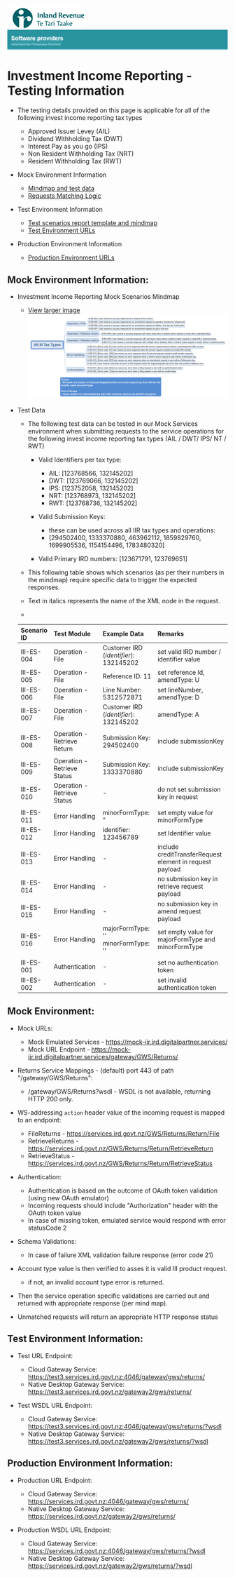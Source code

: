 ![IRD logo](../../Images/IRlogo.gif)
![Software Dev](../../Images/SoftwareDev.png)

# Investment Income Reporting - Testing Information

- The testing details provided on this page is applicable for all of the following invest income reporting tax types
	- Approved Issuer Levey (AIL)
	- Dividend Withholding Tax (DWT)
	- Interest Pay as you go (IPS)
	- Non Resident Withholding Tax (NRT) 
	- Resident Withholding Tax (RWT)

- Mock Environment Information
	- [Mindmap and test data](#mock-environment-information)
	- [Requests Matching Logic](#mock-environment-requests-matching-logic)
	
- Test Environment Information
	- [Test scenarios report template and mindmap](#test-environment-information)
	- [Test Environment URLs](#test-urls)

- Production Environment Information
	- [Production Environment URLs](#production-environment-information)
	
	
Mock Environment Information:
-----------------

- Investment Income Reporting Mock Scenarios Mindmap
	
	- [View larger image](images/IIR_Mock_Scenarios_Mindmap.png)
	![Mock Scenarios](images/IIR_Mock_Scenarios_Mindmap.png)

- Test Data
	- The following test data can be tested in our Mock Services environment when submitting requests to the service operations for the following invest income reporting tax types (AIL / DWT/ IPS/ NT / RWT)
	
		- Valid Identifiers per tax type:
			- AIL: 	[123768566, 132145202]
			- DWT:	[123769066, 132145202]
			- IPS: 	[123752058, 132145202]
			- NRT: 	[123768973, 132145202]
			- RWT: [123768736, 132145202]

		- Valid Submission Keys:
			- these can be used across all IIR tax types and operations:
			- [294502400, 1333370880, 463962112, 1859829760, 1699905536, 1154154496, 1783480320]
			
		- Valid Primary IRD numbers: [123671791, 123769651] 
		
	- This following table shows which scenarios (as per their numbers in the mindmap) require specific data to trigger the expected responses.
	- Text in italics represents the name of the XML node in the request.
	-
	
	Scenario ID | Test Module | Example Data | Remarks
	--- | --- | --- | ---
	III-ES-004 | Operation - File | Customer IRD (*identifier*): 132145202 | set valid IRD number / identifier value
	III-ES-005 | Operation - File | Reference ID: 11 | set reference Id, amendType: U
	III-ES-006 | Operation - File | Line Number: 5312572871 | set lineNumber, amendType: D
	III-ES-007 | Operation - File | Customer IRD (*identifier*): 132145202 | amendType: A
	 | | | 
	III-ES-008 | Operation - Retrieve Return | Submission Key: 294502400 | include submissionKey
	 | | | 
	III-ES-009 | Operation - Retrieve Status | Submission Key: 1333370880 | include submissionKey
	III-ES-010 | Operation - Retrieve Status | - | do not set submission key in request
	 | | | 
	III-ES-011 | Error Handling | minorFormType: " | set empty value for minorFormType
	III-ES-012 | Error Handling | identifier: 123456789 | set Identifier value
	III-ES-013 | Error Handling | - | include creditTransferRequest element in request payload
	III-ES-014 | Error Handling | - | no submission key in retrieve request payload
	III-ES-015 | Error Handling | - | no submission key in amend request payload
	III-ES-016 | Error Handling | majorFormType: '' minorFormType: '' | set empty value for majorFormType and minorFormType
	 | | | 
	III-ES-001 | Authentication | - | set no authentication token
	III-ES-002 | Authentication | - | set invalid authentication token

			
Mock Environment:
-----------------

- Mock URLs:
	- Mock Emulated Services	-	https://mock-iir.ird.digitalpartner.services/ 
	- Mock URL Endpoint			- 	https://mock-iir.ird.digitalpartner.services/gateway/GWS/Returns/

- Returns Service Mappings - (default) port 443 of path "/gateway/GWS/Returns":
	- /gateway/GWS/Returns?wsdl - WSDL is not available, returning HTTP 200 only.
	
- WS-addressing ```action``` header value of the incoming request is mapped to an endpoint:
	- FileReturns 		-	https://services.ird.govt.nz/GWS/Returns/Return/File
	- RetrieveReturns 	-	https://services.ird.govt.nz/GWS/Returns/Return/RetrieveReturn
	- RetrieveStatus 	-	https://services.ird.govt.nz/GWS/Returns/Return/RetrieveStatus
	 
- Authentication: 
	- Authentication is based on the outcome of OAuth token validation (using new OAuth emulator)
	- Incoming requests should include "Authorization" header with the OAuth token value
	- In case of missing token, emulated service would respond with error statusCode 2

- Schema Validations:
	- In case of failure XML validation failure response (error code 21)

- Account type value is then verified to asses it is valid III product request.
	- if not, an invalid account type error is returned.

- Then the service operation specific validations are carried out and returned with appropriate response (per mind map).

- Unmatched requests will return an appropriate HTTP response status



Test Environment Information:
-----------------

- Test URL Endpoint:
    - Cloud Gateway Service: https://test3.services.ird.govt.nz:4046/gateway/gws/returns/
    - Native Desktop Gateway Service: https://test3.services.ird.govt.nz/gateway2/gws/returns/
	
- Test WSDL URL Endpoint:
	- Cloud Gateway Service: https://test3.services.ird.govt.nz:4046/gateway/gws/returns/?wsdl
    - Native Desktop Gateway Service: https://test3.services.ird.govt.nz/gateway2/gws/returns/?wsdl

Production Environment Information:
-----------------  

- Production URL Endpoint:
    - Cloud Gateway Service: https://services.ird.govt.nz:4046/gateway/gws/returns/
    - Native Desktop Gateway Service: https://services.ird.govt.nz/gateway2/gws/returns/
	
- Production WSDL URL Endpoint:
	- Cloud Gateway Service: https://services.ird.govt.nz:4046/gateway/gws/returns/?wsdl
    - Native Desktop Gateway Service: https://services.ird.govt.nz/gateway2/gws/returns/?wsdl	